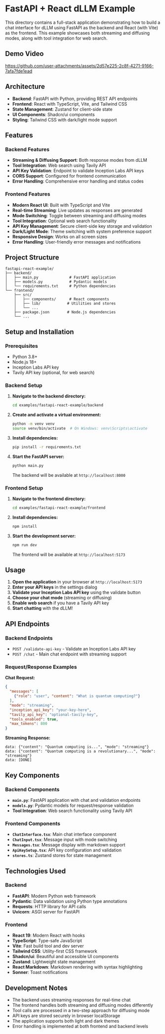 # FastAPI + React dLLM Example

This directory contains a full-stack application demonstrating how to build a chat interface for dLLM using FastAPI as the backend and React (with Vite) as the frontend. This example showcases both streaming and diffusing modes, along with tool integration for web search.

## Demo Video
https://github.com/user-attachments/assets/2d57e225-2c8f-4271-9166-7afa7fde1ead

## Architecture

- **Backend**: FastAPI with Python, providing REST API endpoints
- **Frontend**: React with TypeScript, Vite, and Tailwind CSS
- **State Management**: Zustand for client-side state
- **UI Components**: Shadcn/ui components
- **Styling**: Tailwind CSS with dark/light mode support

## Features

### Backend Features
- **Streaming & Diffusing Support**: Both response modes from dLLM
- **Tool Integration**: Web search using Tavily API
- **API Key Validation**: Endpoint to validate Inception Labs API keys
- **CORS Support**: Configured for frontend communication
- **Error Handling**: Comprehensive error handling and status codes

### Frontend Features
- **Modern React UI**: Built with TypeScript and Vite
- **Real-time Streaming**: Live updates as responses are generated
- **Mode Switching**: Toggle between streaming and diffusing modes
- **Tool Integration**: Optional web search functionality
- **API Key Management**: Secure client-side key storage and validation
- **Dark/Light Mode**: Theme switching with system preference support
- **Responsive Design**: Works on all screen sizes
- **Error Handling**: User-friendly error messages and notifications

## Project Structure

```
fastapi-react-example/
├── backend/
│   ├── main.py              # FastAPI application
│   ├── models.py            # Pydantic models
│   └── requirements.txt     # Python dependencies
└── frontend/
    ├── src/
    │   ├── components/      # React components
    │   ├── lib/            # Utilities and stores
    │   └── ...
    ├── package.json        # Node.js dependencies
    └── ...
```

## Setup and Installation

### Prerequisites
- Python 3.8+
- Node.js 18+
- Inception Labs API key
- Tavily API key (optional, for web search)

### Backend Setup

1. **Navigate to the backend directory:**
   ```bash
   cd examples/fastapi-react-example/backend
   ```

2. **Create and activate a virtual environment:**
   ```bash
   python -m venv venv
   source venv/bin/activate  # On Windows: venv\Scripts\activate
   ```

3. **Install dependencies:**
   ```bash
   pip install -r requirements.txt
   ```

4. **Start the FastAPI server:**
   ```bash
   python main.py
   ```
   
   The backend will be available at `http://localhost:8000`

### Frontend Setup

1. **Navigate to the frontend directory:**
   ```bash
   cd examples/fastapi-react-example/frontend
   ```

2. **Install dependencies:**
   ```bash
   npm install
   ```

3. **Start the development server:**
   ```bash
   npm run dev
   ```
   
   The frontend will be available at `http://localhost:5173`

## Usage

1. **Open the application** in your browser at `http://localhost:5173`
2. **Enter your API keys** in the settings dialog
3. **Validate your Inception Labs API key** using the validate button
4. **Choose your chat mode** (streaming or diffusing)
5. **Enable web search** if you have a Tavily API key
6. **Start chatting** with the dLLM!

## API Endpoints

### Backend Endpoints

- `POST /validate-api-key` - Validate an Inception Labs API key
- `POST /chat` - Main chat endpoint with streaming support

### Request/Response Examples

**Chat Request:**
```json
{
  "messages": [
    {"role": "user", "content": "What is quantum computing?"}
  ],
  "mode": "streaming",
  "inception_api_key": "your-key-here",
  "tavily_api_key": "optional-tavily-key",
  "tools_enabled": true,
  "max_tokens": 800
}
```

**Streaming Response:**
```
data: {"content": "Quantum computing is...", "mode": "streaming"}
data: {"content": "Quantum computing is a revolutionary...", "mode": "streaming"}
data: [DONE]
```

## Key Components

### Backend Components
- **`main.py`**: FastAPI application with chat and validation endpoints
- **`models.py`**: Pydantic models for request/response validation
- **Tool Integration**: Web search functionality using Tavily API

### Frontend Components
- **`ChatInterface.tsx`**: Main chat interface component
- **`ChatInput.tsx`**: Message input with mode switching
- **`Messages.tsx`**: Message display with markdown support
- **`ApiKeySetup.tsx`**: API key configuration and validation
- **`stores.ts`**: Zustand stores for state management

## Technologies Used

### Backend
- **FastAPI**: Modern Python web framework
- **Pydantic**: Data validation using Python type annotations
- **Requests**: HTTP library for API calls
- **Uvicorn**: ASGI server for FastAPI

### Frontend
- **React 19**: Modern React with hooks
- **TypeScript**: Type-safe JavaScript
- **Vite**: Fast build tool and dev server
- **Tailwind CSS**: Utility-first CSS framework
- **Shadcn/ui**: Beautiful and accessible UI components
- **Zustand**: Lightweight state management
- **React Markdown**: Markdown rendering with syntax highlighting
- **Sonner**: Toast notifications

## Development Notes

- The backend uses streaming responses for real-time chat
- The frontend handles both streaming and diffusing modes differently
- Tool calls are processed in a two-step approach for diffusing mode
- API keys are stored securely in browser localStorage
- The application supports both light and dark themes
- Error handling is implemented at both frontend and backend levels 
